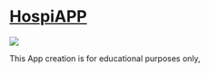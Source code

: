 <!-- Heading of Template -->
<h1>
  <a href="#">HospiAPP</a>
</h1>

<!-- Main image of Template -->
<a target="_blank" href="#">
  <img src="https://onhlawoqasmyceacldah.supabase.co/storage/v1/object/public/images/logoname.png" />
</a>

This App creation is for educational purposes only,
